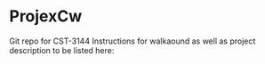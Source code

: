 # ProjexCw
Git repo for CST-3144
Instructions for walkaound as well as project description to be listed here:
